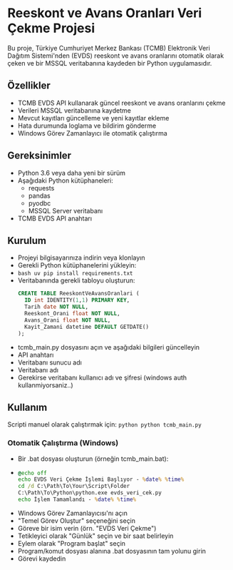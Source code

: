 # Reeskont ve Avans Oranları Veri Çekme Projesi
Bu proje, Türkiye Cumhuriyet Merkez Bankası (TCMB) Elektronik Veri Dağıtım Sistemi'nden (EVDS) reeskont ve avans oranlarını otomatik olarak çeken ve bir MSSQL veritabanına kaydeden bir Python uygulamasıdır.

## Özellikler
- TCMB EVDS API kullanarak güncel reeskont ve avans oranlarını çekme
- Verileri MSSQL veritabanına kaydetme
- Mevcut kayıtları güncelleme ve yeni kayıtlar ekleme
- Hata durumunda loglama ve bildirim gönderme
- Windows Görev Zamanlayıcı ile otomatik çalıştırma
## Gereksinimler
- Python 3.6 veya daha yeni bir sürüm
- Aşağıdaki Python kütüphaneleri:
  * requests
  * pandas
  * pyodbc
  * MSSQL Server veritabanı
- TCMB EVDS API anahtarı
## Kurulum
- Projeyi bilgisayarınıza indirin veya klonlayın
- Gerekli Python kütüphanelerini yükleyin:
- ``` bash uv pip install requirements.txt ```
- Veritabanında gerekli tabloyu oluşturun:
  ``` sql 
  CREATE TABLE ReeskontVeAvansOranlari (
    ID int IDENTITY(1,1) PRIMARY KEY,
    Tarih date NOT NULL,
    Reeskont_Orani float NOT NULL,
    Avans_Orani float NOT NULL,
    Kayit_Zamani datetime DEFAULT GETDATE()
  );
  ```
- tcmb_main.py dosyasını açın ve aşağıdaki bilgileri güncelleyin
- API anahtarı
- Veritabanı sunucu adı
- Veritabanı adı
- Gerekirse veritabanı kullanıcı adı ve şifresi (windows auth kullanmiyorsaniz..)

## Kullanım
Scripti manuel olarak çalıştırmak için:
``` python python tcmb_main.py ```
  ### Otomatik Çalıştırma (Windows)
  - Bir .bat dosyası oluşturun (örneğin tcmb_main.bat):
  - ``` tcmb_main.bat
    @echo off
    echo EVDS Veri Çekme İşlemi Başlıyor - %date% %time%
    cd /d C:\Path\To\Your\Script\Folder
    C:\Path\To\Python\python.exe evds_veri_cek.py
    echo İşlem Tamamlandı - %date% %time%
    ```
  - Windows Görev Zamanlayıcısı'nı açın
  - "Temel Görev Oluştur" seçeneğini seçin
  - Göreve bir isim verin (örn. "EVDS Veri Çekme")
  - Tetikleyici olarak "Günlük" seçin ve bir saat belirleyin
  - Eylem olarak "Program başlat" seçin
  - Program/komut dosyası alanına .bat dosyasının tam yolunu girin
  - Görevi kaydedin
